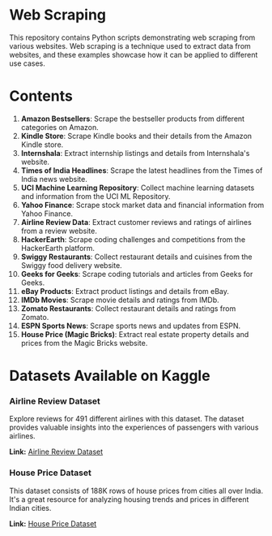 # Web Scraping

This repository contains Python scripts demonstrating web scraping from various websites. Web scraping is a technique used to extract data from websites, and these examples showcase how it can be applied to different use cases.

# Contents

1. **Amazon Bestsellers**: Scrape the bestseller products from different categories on Amazon.
2. **Kindle Store**: Scrape Kindle books and their details from the Amazon Kindle store.
3. **Internshala**: Extract internship listings and details from Internshala's website.
4. **Times of India Headlines**: Scrape the latest headlines from the Times of India news website.
5. **UCI Machine Learning Repository**: Collect machine learning datasets and information from the UCI ML Repository.
6. **Yahoo Finance**: Scrape stock market data and financial information from Yahoo Finance.
7. **Airline Review Data**: Extract customer reviews and ratings of airlines from a review website.
8. **HackerEarth**: Scrape coding challenges and competitions from the HackerEarth platform.
9. **Swiggy Restaurants**: Collect restaurant details and cuisines from the Swiggy food delivery website.
10. **Geeks for Geeks**: Scrape coding tutorials and articles from Geeks for Geeks.
11. **eBay Products**: Extract product listings and details from eBay.
12. **IMDb Movies**: Scrape movie details and ratings from IMDb.
13. **Zomato Restaurants**: Collect restaurant details and ratings from Zomato.
14. **ESPN Sports News**: Scrape sports news and updates from ESPN.
15. **House Price (Magic Bricks)**: Extract real estate property details and prices from the Magic Bricks website.

# Datasets Available on Kaggle

### Airline Review Dataset

Explore reviews for 491 different airlines with this dataset. The dataset provides valuable insights into the experiences of passengers with various airlines.

**Link:** [Airline Review Dataset](https://www.kaggle.com/datasets/juhibhojani/airline-reviews)

### House Price Dataset

This dataset consists of 188K rows of house prices from cities all over India. It's a great resource for analyzing housing trends and prices in different Indian cities.

**Link:** [House Price Dataset](https://www.kaggle.com/datasets/juhibhojani/house-price)

